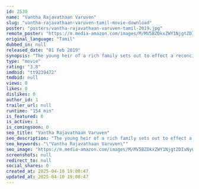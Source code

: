 ```yaml
---
id: 2530
name: "Vantha Rajavathaan Varuven"
slug: "vantha-rajavathaan-varuven-tamil-movie-download"
poster: "posters/vantha-rajavathaan-varuven-tamil-2019.jpg"
remote_poster: "https://m.media-amazon.com/images/M/MV5BZDkxZWY1NjgtZDIxNy00NmJmLWEyMmMtMzI5ODgwZGZmMmU0XkEyXkFqcGc@._V1_SX300.jpg"
original_language: "Tamil"
dubbed_in: null
released_date: "01 Feb 2019"
synopsis: "The young heir of a rich family sets out to effect a reconciliation between estranged family members."
type: "movie"
rating: "3.8"
imdbid: "tt9239472"
tmdbid: null
views: 0
likes: 0
dislikes: 0
author_id: 1
trailer_url: null
runtime: "154 min"
is_featured: 0
is_active: 1
is_comingsoon: 0
seo_title: "Vantha Rajavathaan Varuven"
seo_description: "The young heir of a rich family sets out to effect a reconciliation between estranged family members."
seo_keywords: "\"Vantha Rajavathaan Varuven\""
seo_image: "https://m.media-amazon.com/images/M/MV5BZDkxZWY1NjgtZDIxNy00NmJmLWEyMmMtMzI5ODgwZGZmMmU0XkEyXkFqcGc@._V1_SX300.jpg"
screenshots: null
redirect_to: null
social_shares: 0
created_at: 2025-04-10 19:08:47
updated_at: 2025-04-10 19:08:47
---
```


